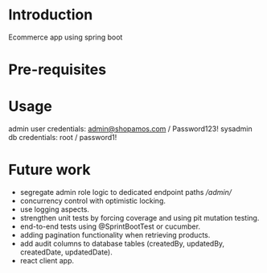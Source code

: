 # Introduction

Ecommerce app using spring boot

# Pre-requisites

# Usage

admin user credentials: admin@shopamos.com / Password123!
sysadmin db credentials: root / password1!

# Future work

- segregate admin role logic to dedicated endpoint paths */admin/*
- concurrency control with optimistic locking.
- use logging aspects.
- strengthen unit tests by forcing coverage and using pit mutation testing.
- end-to-end tests using @SprintBootTest or cucumber.
- adding pagination functionality when retrieving products.
- add audit columns to database tables (createdBy, updatedBy, createdDate, updatedDate).
- react client app.
